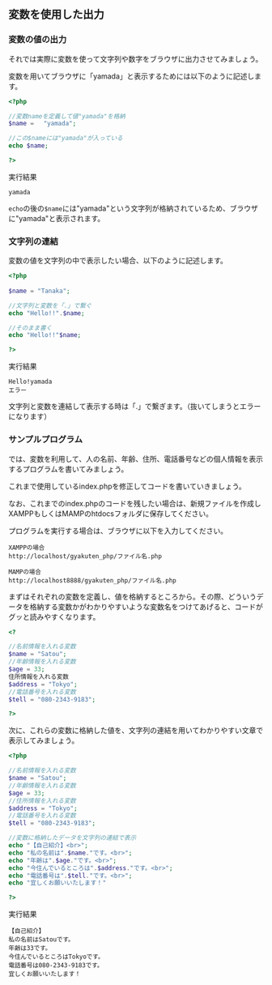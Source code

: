 ## 変数を使用した出力
### 変数の値の出力
それでは実際に変数を使って文字列や数字をブラウザに出力させてみましょう。

変数を用いてブラウザに「yamada」と表示するためには以下のように記述します。

```php
<?php 

//変数nameを定義して値"yamada"を格納
$name = 　"yamada";

//この$nameには"yamada"が入っている
echo $name;

?>
```
実行結果

    yamada

`echo`の後の`$name`には"yamada"という文字列が格納されているため、ブラウザに"yamada"と表示されます。

### 文字列の連結
変数の値を文字列の中で表示したい場合、以下のように記述します。

```php
<?php
    
$name = "Tanaka";

//文字列と変数を「.」で繋ぐ
echo "Hello!!".$name;

//そのまま書く
echo "Hello!!"$name;

?>
```
実行結果

    Hello!yamada
    エラー

文字列と変数を連結して表示する時は「.」で繋ぎます。（抜いてしまうとエラーになります）

### サンプルプログラム
では、変数を利用して、人の名前、年齢、住所、電話番号などの個人情報を表示するプログラムを書いてみましょう。

これまで使用しているindex.phpを修正してコードを書いていきましょう。

なお、これまでのindex.phpのコードを残したい場合は、新規ファイルを作成しXAMPPもしくはMAMPのhtdocsフォルダに保存してください。

プログラムを実行する場合は、ブラウザに以下を入力してください。

    XAMPPの場合
    http://localhost/gyakuten_php/ファイル名.php
    
    MAMPの場合
    http://localhost8888/gyakuten_php/ファイル名.php
    

まずはそれぞれの変数を定義し、値を格納するところから。その際、どういうデータを格納する変数かがわかりやすいような変数名をつけてあげると、コードがグッと読みやすくなります。

```php
<?

//名前情報を入れる変数
$name = "Satou";
//年齢情報を入れる変数
$age = 33;
住所情報を入れる変数
$address = "Tokyo";
//電話番号を入れる変数
$tell = "080-2343-9183";

?>
```
次に、これらの変数に格納した値を、文字列の連結を用いてわかりやすい文章で表示してみましょう。
```php
<?php

//名前情報を入れる変数
$name = "Satou";
//年齢情報を入れる変数
$age = 33;
//住所情報を入れる変数
$address = "Tokyo";
//電話番号を入れる変数
$tell = "080-2343-9183";

//変数に格納したデータを文字列の連結で表示
echo "【自己紹介】<br>";
echo "私の名前は".$name."です。<br>";
echo "年齢は".$age."です。<br>";
echo "今住んでいるところは".$address."です。<br>";
echo "電話番号は".$tell."です。<br>";
echo "宜しくお願いいたします！"

?>
```

実行結果

    【自己紹介】
    私の名前はSatouです。
    年齢は33です。
    今住んでいるところはTokyoです。
    電話番号は080-2343-9183です。
    宜しくお願いいたします！
    
